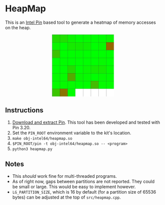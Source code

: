 # HeapMap

This is an [Intel Pin](https://software.intel.com/content/www/us/en/develop/articles/pin-a-dynamic-binary-instrumentation-tool.html)
based tool to generate a heatmap of memory accesses on the heap.

<p align="center">
  <img src="example.jpg" alt="HeapMap Example" width="200" />
</p>

## Instructions

 1. [Download and extract Pin](https://software.intel.com/content/www/us/en/develop/articles/pin-a-binary-instrumentation-tool-downloads.html).
    This tool has been developed and tested with Pin 3.20.
 2. Set the `PIN_ROOT` environment variable to the kit's location.
 3. `make obj-intel64/heapmap.so`
 4. `$PIN_ROOT/pin -t obj-intel64/heapmap.so -- <program>`
 5. `python3 heapmap.py`

## Notes

 -  This _should_ work fine for multi-threaded programs.
 -  As of right now, gaps between partitions are not reported. They could be small or large. This would be easy to
    implement however.
 -  `LG_PARTITION_SIZE`, which is 16 by default (for a partition size of 65536 bytes) can be adjusted at the top of
    `src/heapmap.cpp`.
